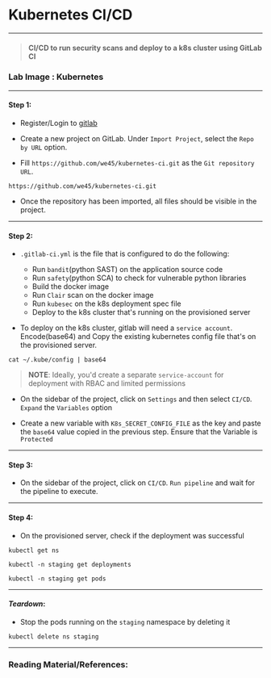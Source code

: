 # **Kubernetes CI/CD**

---

> #### CI/CD to run security scans and deploy to a k8s cluster using GitLab CI

### **Lab Image : Kubernetes**

---

#### Step 1:

* Register/Login to [gitlab](https://gitlab.com)

* Create a new project on GitLab. Under `Import Project`, select the `Repo by URL` option. 

* Fill `https://github.com/we45/kubernetes-ci.git` as the `Git repository URL`.

```commandline
https://github.com/we45/kubernetes-ci.git
```

* Once the repository has been imported, all files should be visible in the project.

---

#### Step 2:

* `.gitlab-ci.yml` is the file that is configured to do the following:
  * Run `bandit`(python SAST) on the application source code
  * Run `safety`(python SCA) to check for vulnerable python libraries
  * Build the docker image
  * Run `Clair` scan on the docker image
  * Run `kubesec` on the k8s deployment spec file
  * Deploy to the k8s cluster that's running on the provisioned server


* To deploy on the k8s cluster, gitlab will need a `service account`. Encode(base64) and Copy the existing kubernetes config file that's on the provisioned server.

```commandline
cat ~/.kube/config | base64
```

> **NOTE**: Ideally, you'd create a separate `service-account` for deployment with RBAC and limited permissions

*  On the sidebar of the project, click on `Settings` and then select `CI/CD`. `Expand` the `Variables` option

* Create a new variable with `K8s_SECRET_CONFIG_FILE` as the key and paste the `base64` value copied in the previous step. Ensure that the Variable is `Protected`

---

#### Step 3:

* On the sidebar of the project, click on `CI/CD`. `Run pipeline` and wait for the pipeline to execute.

---

#### Step 4:

* On the provisioned server, check if the deployment was successful

```commandline
kubectl get ns
```
```commandline
kubectl -n staging get deployments
```
```commandline
kubectl -n staging get pods
```

---

#### *Teardown*:

* Stop the pods running on the `staging` namespace by deleting it

```commandline
kubectl delete ns staging
```

---

### Reading Material/References:

